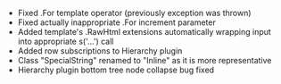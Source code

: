 * Fixed .For template operator (previously exception was thrown)
* Fixed actually inappropriate .For increment parameter
* Added template's .RawHtml extensions automatically wrapping input into appropriate s('...') call
* Added row subscriptions to Hierarchy plugin
* Class "SpecialString" renamed to "Inline" as it is more representative
* Hierarchy plugin bottom tree node collapse bug fixed